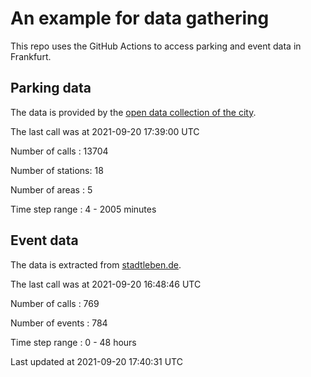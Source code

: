 # An example for data gathering

This repo uses the GitHub Actions to access parking and event data in Frankfurt.

## Parking data
The data is provided by the [open data collection of the city](https://www.offenedaten.frankfurt.de/).

The last call was at 2021-09-20 17:39:00 UTC

Number of calls   : 13704

Number of stations:    18

Number of areas   :     5

Time step range   :     4 -  2005 minutes


## Event data
The data is extracted from [stadtleben.de](https://stadtleben.de/frankfurt/).

The last call was at 2021-09-20 16:48:46 UTC

Number of calls   : 769

Number of events  : 784

Time step range   :   0 -  48 hours


Last updated at 2021-09-20 17:40:31 UTC
